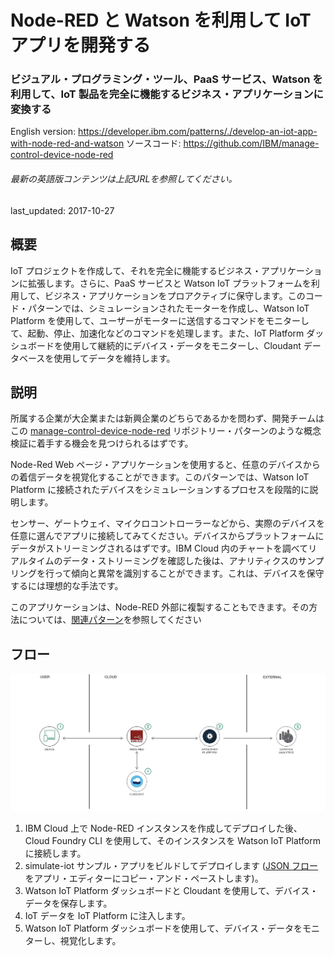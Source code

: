 # Node-RED と Watson を利用して IoT アプリを開発する

### ビジュアル・プログラミング・ツール、PaaS サービス、Watson を利用して、IoT 製品を完全に機能するビジネス・アプリケーションに変換する

English version: https://developer.ibm.com/patterns/./develop-an-iot-app-with-node-red-and-watson
  ソースコード: https://github.com/IBM/manage-control-device-node-red

###### 最新の英語版コンテンツは上記URLを参照してください。
last_updated: 2017-10-27

 
## 概要

IoT プロジェクトを作成して、それを完全に機能するビジネス・アプリケーションに拡張します。さらに、PaaS サービスと Watson IoT プラットフォームを利用して、ビジネス・アプリケーションをプロアクティブに保守します。このコード・パターンでは、シミュレーションされたモーターを作成し、Watson IoT Platform を使用して、ユーザーがモーターに送信するコマンドをモニターして、起動、停止、加速化などのコマンドを処理します。また、IoT Platform ダッシュボードを使用して継続的にデバイス・データをモニターし、Cloudant データベースを使用してデータを維持します。

## 説明

所属する企業が大企業または新興企業のどちらであるかを問わず、開発チームはこの [manage-control-device-node-red](https://developer.ibm.com/patterns/build-monitor-iot-driven-conveyor-belt/) リポジトリー・パターンのような概念検証に着手する機会を見つけられるはずです。

Node-Red Web ページ・アプリケーションを使用すると、任意のデバイスからの着信データを視覚化することができます。このパターンでは、Watson IoT Platform に接続されたデバイスをシミュレーションするプロセスを段階的に説明します。

センサー、ゲートウェイ、マイクロコントローラーなどから、実際のデバイスを任意に選んでアプリに接続してみてください。デバイスからプラットフォームにデータがストリーミングされるはずです。IBM Cloud 内のチャートを調べてリアルタイムのデータ・ストリーミングを確認した後は、アナリティクスのサンプリングを行って傾向と異常を識別することができます。これは、デバイスを保守するには理想的な手法です。

このアプリケーションは、Node-RED 外部に複製することもできます。その方法については、[関連パターン](https://developer.ibm.com/patterns/build-monitor-iot-driven-conveyor-belt/)を参照してください

## フロー

![フロー](./images/conveyor-arch-iot-1.png)

1. IBM Cloud 上で Node-RED インスタンスを作成してデプロイした後、Cloud Foundry CLI を使用して、そのインスタンスを Watson IoT Platform に接続します。
1. simulate-iot サンプル・アプリをビルドしてデプロイします ([JSON フロー](https://raw.githubusercontent.com/IBM/manage-control-device-node-red/master/flow/flow.json)をアプリ・エディターにコピー・アンド・ペーストします)。
1. Watson IoT Platform ダッシュボードと Cloudant を使用して、デバイス・データを保存します。
1. IoT データを IoT Platform に注入します。
1. Watson IoT Platform ダッシュボードを使用して、デバイス・データをモニターし、視覚化します。
